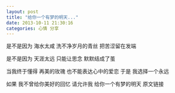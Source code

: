 ```yaml
---
layout: post 
title: "给你一个有梦的明天..."
date: 2013-10-11 21:30:16
categories: 心情 分享
---
```


是不是因为
海水太咸
洗不净岁月的青丝
把苦涩留在发端

是不是因为
天涯太远
只能让思念
默默结成了茧

当我终于懂得
再美的玫瑰
也不能表达心中的爱恋
于是 我选择一个永远

如果
我不曾给你美好的回忆
请允许我
给你一个有梦的明天
原文链接